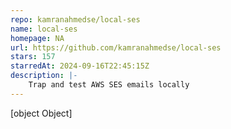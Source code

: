 ```yaml
---
repo: kamranahmedse/local-ses
name: local-ses
homepage: NA
url: https://github.com/kamranahmedse/local-ses
stars: 157
starredAt: 2024-09-16T22:45:15Z
description: |-
    Trap and test AWS SES emails locally
---
```


[object Object]
